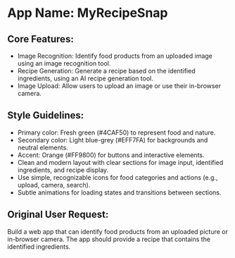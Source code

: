 # **App Name**: MyRecipeSnap

## Core Features:

- Image Recognition: Identify food products from an uploaded image using an image recognition tool.
- Recipe Generation: Generate a recipe based on the identified ingredients, using an AI recipe generation tool.
- Image Upload: Allow users to upload an image or use their in-browser camera.

## Style Guidelines:

- Primary color: Fresh green (#4CAF50) to represent food and nature.
- Secondary color: Light blue-grey (#EFF7FA) for backgrounds and neutral elements.
- Accent: Orange (#FF9800) for buttons and interactive elements.
- Clean and modern layout with clear sections for image input, identified ingredients, and recipe display.
- Use simple, recognizable icons for food categories and actions (e.g., upload, camera, search).
- Subtle animations for loading states and transitions between sections.

## Original User Request:
Build a web app that can identify food products from an uploaded picture or
in-browser camera. The app should provide a recipe that contains the
identified ingredients.
  
